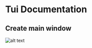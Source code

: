 # Tui Documentation
## Create main window
![alt text](https://www.freeiconspng.com/uploads/github-logo-icon-0.png)
```lua
```

